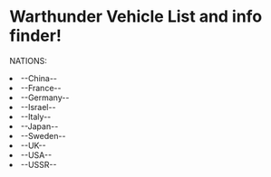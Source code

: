 # Warthunder Vehicle List and info finder!
<bold>NATIONS:</bold>
<list>
<li>--China--</li>
<li>--France--</li>
<li>--Germany--</li>
<li>--Israel--</li>
<li>--Italy--</li>
<li>--Japan--</li>
<li>--Sweden--</li>
<li>--UK--</li>
<li>--USA--</li>
<li>--USSR--</li>
</list>
